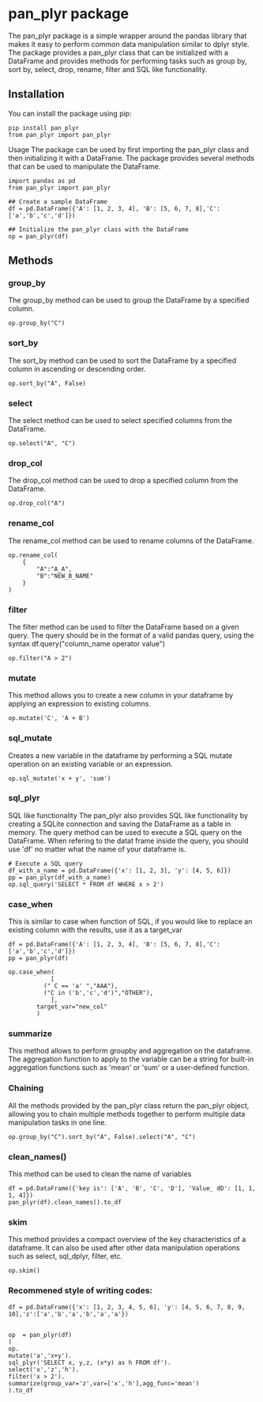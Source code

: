 # pan_plyr package
The pan_plyr package is a simple wrapper around the pandas library that makes it easy to perform common data manipulation similar to dplyr style. The package provides a pan_plyr class that can be initialized with a DataFrame and provides methods for performing tasks such as group by, sort by, select, drop, rename, filter and SQL like functionality.

## Installation
You can install the package using pip:

```
pip install pan_plyr
from pan_plyr import pan_plyr
```

Usage
The package can be used by first importing the pan_plyr class and then initializing it with a DataFrame. The package provides several methods that can be used to manipulate the DataFrame.

```
import pandas as pd
from pan_plyr import pan_plyr
```


```
## Create a sample DataFrame
df = pd.DataFrame({'A': [1, 2, 3, 4], 'B': [5, 6, 7, 8],'C': ['a','b','c','d']})

## Initialize the pan_plyr class with the DataFrame
op = pan_plyr(df)
```


## Methods

### group_by
The group_by method can be used to group the DataFrame by a specified column.

```
op.group_by("C")
```

### sort_by
The sort_by method can be used to sort the DataFrame by a specified column in ascending or descending order.

```
op.sort_by("A", False)
```

### select
The select method can be used to select specified columns from the DataFrame.

```
op.select("A", "C")
```
### drop_col
The drop_col method can be used to drop a specified column from the DataFrame.

```
op.drop_col("A")
```
### rename_col
The rename_col method can be used to rename columns of the DataFrame.

```
op.rename_col(
    {
        "A":"A_A",
        "B":"NEW_B_NAME"
    }
)
```

### filter
The filter method can be used to filter the DataFrame based on a given query. The query should be in the format of a valid pandas query, using the syntax df.query("column_name operator value")

```
op.filter("A > 2")

```

### mutate
This method allows you to create a new column in your dataframe by applying an expression to existing columns.
```
op.mutate('C', 'A + B')
```

### sql_mutate
Creates a new variable in the dataframe by performing a SQL mutate operation on an existing variable or an expression.

```
op.sql_mutate('x + y', 'sum')
```

### sql_plyr
SQL like functionality
The pan_plyr also provides SQL like functionality by creating a SQLite connection and saving the DataFrame as a table in memory. The query method can be used to execute a SQL query on the DataFrame.
When refering to the datat frame inside the query, you should use 'df' no matter what the name of your
dataframe is.

```
# Execute a SQL query
df_with_a_name = pd.DataFrame({'x': [1, 2, 3], 'y': [4, 5, 6]})
pp = pan_plyr(df_with_a_name)
op.sql_query('SELECT * FROM df WHERE x > 2')
```

### case_when
This is similar to case when function of SQL, 
if you would like to replace an existing column with the results, use it as a target_var

``` 
df = pd.DataFrame({'A': [1, 2, 3, 4], 'B': [5, 6, 7, 8],'C': ['a','b','c','d']})
pp = pan_plyr(df)

op.case_when(
            [
          (" C == 'a' ","AAA"),
          ("C in ('b','c','d')","OTHER"),
            ],
        target_var="new_col"
        ) 

```

### summarize
This method allows to perform groupby and aggregation on the dataframe.
The aggregation function to apply to the variable can be a string for built-in aggregation functions such as 'mean' or 'sum'
or a user-defined function.


### Chaining
All the methods provided by the pan_plyr class return the pan_plyr object, allowing you to chain multiple methods together to perform multiple data manipulation tasks in one line.

```
op.group_by("C").sort_by("A", False).select("A", "C")
```
### clean_names()
This method can be used to clean the name of variables

```
df = pd.DataFrame({'key is': ['A', 'B', 'C', 'D'], 'Value_ dD': [1, 1, 1, 4]})
pan_plyr(df).clean_names().to_df
```

### skim
This method provides a compact overview of the key characteristics of a dataframe.
It can also be used after other data manipulation operations such as select, sql_dplyr, filter, etc. 
```
op.skim()
```

### Recommened style of writing codes: 

```
df = pd.DataFrame({'x': [1, 2, 3, 4, 5, 6], 'y': [4, 5, 6, 7, 8, 9, 10],'z':['a','b','a','b','a','a'})
```
```

op  = pan_plyr(df)
(
op.
mutate('a','x+y').
sql_plyr('SELECT x, y,z, (x*y) as h FROM df').
select('x','z','h').
filter('x > 2').
summarize(group_var='z',var=['x','h'],agg_func='mean')
).to_df


```